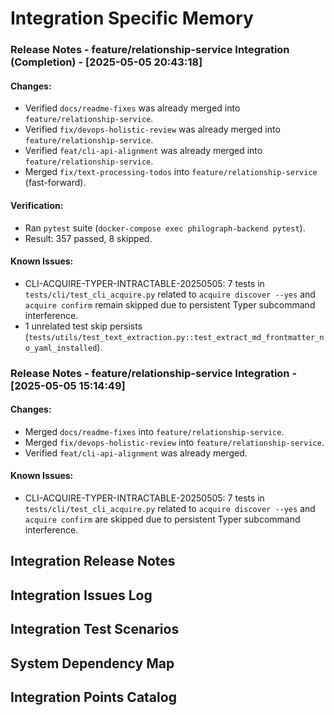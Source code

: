 # Integration Specific Memory
<!-- Entries below should be added reverse chronologically (newest first) -->

### Release Notes - feature/relationship-service Integration (Completion) - [2025-05-05 20:43:18]
#### Changes:
- Verified `docs/readme-fixes` was already merged into `feature/relationship-service`.
- Verified `fix/devops-holistic-review` was already merged into `feature/relationship-service`.
- Verified `feat/cli-api-alignment` was already merged into `feature/relationship-service`.
- Merged `fix/text-processing-todos` into `feature/relationship-service` (fast-forward).
#### Verification:
- Ran `pytest` suite (`docker-compose exec philograph-backend pytest`).
- Result: 357 passed, 8 skipped.
#### Known Issues:
- CLI-ACQUIRE-TYPER-INTRACTABLE-20250505: 7 tests in `tests/cli/test_cli_acquire.py` related to `acquire discover --yes` and `acquire confirm` remain skipped due to persistent Typer subcommand interference.
- 1 unrelated test skip persists (`tests/utils/test_text_extraction.py::test_extract_md_frontmatter_no_yaml_installed`).
### Release Notes - feature/relationship-service Integration - [2025-05-05 15:14:49]
#### Changes:
- Merged `docs/readme-fixes` into `feature/relationship-service`.
- Merged `fix/devops-holistic-review` into `feature/relationship-service`.
- Verified `feat/cli-api-alignment` was already merged.
#### Known Issues:
- CLI-ACQUIRE-TYPER-INTRACTABLE-20250505: 7 tests in `tests/cli/test_cli_acquire.py` related to `acquire discover --yes` and `acquire confirm` are skipped due to persistent Typer subcommand interference.
## Integration Release Notes
<!-- Append release notes using the format below -->

## Integration Issues Log
<!-- Append issues using the format below -->

## Integration Test Scenarios
<!-- Append test scenarios using the format below -->

## System Dependency Map
<!-- Update dependency map using the format below (consider if this should be newest first or overwrite) -->

## Integration Points Catalog
<!-- Append integration point details using the format below -->